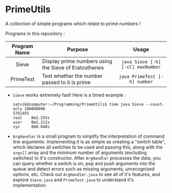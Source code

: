# PrimeUtils
A collection of simple programs which relate to prime numbers !

Programs in this repository :

| Program Name  | Purpose                                               | Usage                                  |
| :------------:|-------------------------------------------------------|:--------------------------------------:|
| Sieve         | Display prime numbers using the Sieve of Eratosthenes | `java Sieve [-h] [-cC] maxNumber`      |
| PrimeTest     | Test whether the number passed to it is prime         | `java PrimeTest [-h] number`           |

+ `Sieve` works extremely fast! Here is a timed example :
    
    ````    
    satvik@computer:~/Programming/PrimeUtils$ time java Sieve --count-only 100000000
    5761455
    real	0m2.255s
    user	0m2.212s
    sys		0m0.048s
    ````

* `ArgHandler` is a small program to simplify the interpretation of command line arguments. Implementing it is as
simple as creating a "switch table", which declares all switches to be used and passing this, along with the `args[]`
array and the minimum number of arguments (excluding switches) to it's constructor. After `ArgHandler` processes the data,
you can query whether a switch is on, pop and push arguments into the queue and detect errors such as missing 
arguments, unrecognized options, etc. Check out `ArgHandler.java` to see all of it's features, and explore 
`Sieve.java` and `PrimeTest.java` to understand it's implementation.
